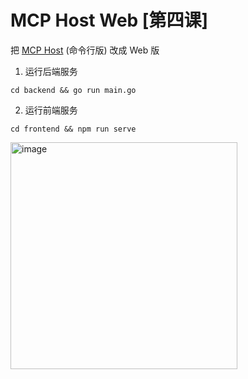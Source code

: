 # MCP Host Web [第四课]

把 [MCP Host](https://github.com/guobinqiu/mcp-host) (命令行版) 改成 Web 版

1. 运行后端服务

```
cd backend && go run main.go
```

2. 运行前端服务

```
cd frontend && npm run serve
```

<img width="363" alt="image" src="https://github.com/user-attachments/assets/c7cd91dd-bf51-4223-9d7f-d0c2dca1d381" />
